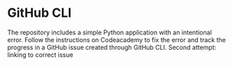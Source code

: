 # GitHub CLI


The repository includes a simple Python application with an intentional error. Follow the instructions on Codeacademy to fix the error and track the progress in a GitHub issue created through GitHub CLI.
Second attempt:
linking to correct issue
